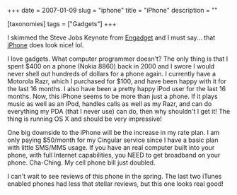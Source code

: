 +++
date = 2007-01-09
slug = "iphone"
title = "iPhone"
description = ""

[taxonomies]
tags = ["Gadgets"]
+++

I skimmed the Steve Jobs Keynote from [Engadget](http://www.engadget.com/2007/01/09/live-from-macworld-2007-steve-jobs-keynote/) and I must say... that [iPhone](http://www.apple.com/iphone/) does look nice! lol.

<!-- more -->

I love gadgets. What computer programmer doesn't? The only thing is that I spent $400 on a phone (Nokia 8860) back in 2000 and I swore I would never shell out hundreds of dollars for a phone again. I currently have a Motorola Razr, which I purchased for $100, and have been happy with it for the last 16 months. I also have been a pretty happy iPod user for the last 16 months. Now, this iPhone seems to be more than just a phone. If it plays music as well as an iPod, handles calls as well as my Razr, and can do everything my PDA (that I never use) can do, then why shouldn't I get it! The thing is running OS X and should be very impressive!

One big downside to the iPhone will be the increase in my rate plan. I am only paying $50/month for my Cingular service since I have a basic plan with little SMS/MMS usage. If you have an real computer built into your phone, with full Internet capabilities, you NEED to get broadband on your phone. Cha-Ching. My cell phone bill just doubled.

I can't wait to see reviews of this phone in the spring. The last two iTunes enabled phones had less that stellar reviews, but this one looks real good!